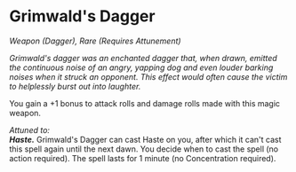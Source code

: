 # Grimwald's Dagger
*Weapon (Dagger), Rare (Requires Attunement)*

*Grimwald's dagger was an enchanted dagger that, when drawn, emitted the continuous noise of an angry, yapping dog and even louder barking noises when it struck an opponent. This effect would often cause the victim to helplessly burst out into laughter.*

You gain a +1 bonus to attack rolls and damage rolls made with this magic weapon.  

*Attuned to:*  
***Haste.*** Grimwald's Dagger can cast Haste on you, after which it can't cast this spell again until the next dawn. You decide when to cast the spell (no action required). The spell lasts for 1 minute (no Concentration required).